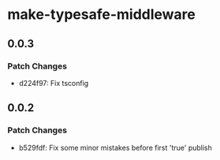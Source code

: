 # make-typesafe-middleware

## 0.0.3

### Patch Changes

- d224f97: Fix tsconfig

## 0.0.2

### Patch Changes

- b529fdf: Fix some minor mistakes before first 'true' publish
